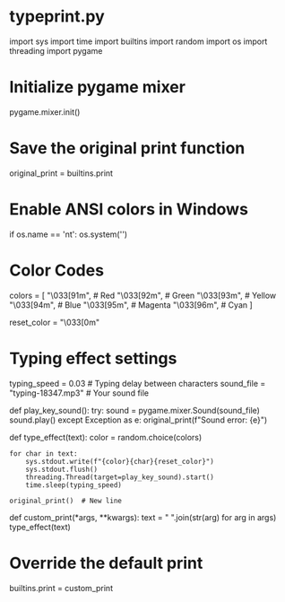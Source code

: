 # typeprint.py
import sys
import time
import builtins
import random
import os
import threading
import pygame

# Initialize pygame mixer
pygame.mixer.init()

# Save the original print function
original_print = builtins.print

# Enable ANSI colors in Windows
if os.name == 'nt':
    os.system('')

# Color Codes
colors = [
    "\033[91m",  # Red
    "\033[92m",  # Green
    "\033[93m",  # Yellow
    "\033[94m",  # Blue
    "\033[95m",  # Magenta
    "\033[96m",  # Cyan
]

reset_color = "\033[0m"

# Typing effect settings
typing_speed = 0.03  # Typing delay between characters
sound_file = "typing-18347.mp3"  # Your sound file

def play_key_sound():
    try:
        sound = pygame.mixer.Sound(sound_file)
        sound.play()
    except Exception as e:
        original_print(f"Sound error: {e}")

def type_effect(text):
    color = random.choice(colors)

    for char in text:
        sys.stdout.write(f"{color}{char}{reset_color}")
        sys.stdout.flush()
        threading.Thread(target=play_key_sound).start()
        time.sleep(typing_speed)

    original_print()  # New line

def custom_print(*args, **kwargs):
    text = " ".join(str(arg) for arg in args)
    type_effect(text)

# Override the default print
builtins.print = custom_print
